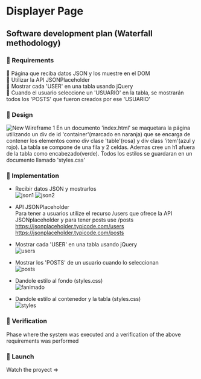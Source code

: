# Displayer Page
## Software development plan (Waterfall methodology)
### 🚩 Requirements <br>
📌 Página que reciba datos JSON y los muestre en el DOM<br>
📌 Utilizar la API JSONPlaceholder <br>
📌 Mostrar cada 'USER' en una tabla usando jQuery<br>
📌 Cuando el usuario seleccione un 'USUARIO' en la tabla, se mostrarán todos los 'POSTS' que fueron creados por ese 'USUARIO'<br>
### 🚩 Design <br>
![New Wireframe 1](https://user-images.githubusercontent.com/85640313/141409968-b9850335-910e-4e8b-8c3b-a061fca642ac.png)
En un documento 'index.html' se maquetara la página utilizando un div de id 'container'(marcado en naranja) que se encarga de contener los elementos como div clase 'table'(rosa) y div class 'item'(azul y rojo). La tabla se compone de una fila y 2 celdas. Ademas cree un h1 afuera de la tabla como encabezado(verde). Todos los estilos se guardaran en un documento llamado 'styles.css'
### 🚩 Implementation <br>
- Recibir datos JSON y mostrarlos <br>
![json1](https://user-images.githubusercontent.com/85640313/141863956-c0766204-25d6-486a-9514-e48601db4849.png)
![json2](https://user-images.githubusercontent.com/85640313/141864085-2f87f4ab-0378-4453-afa2-634a84a1fd2d.png)

- API JSONPlaceholder<br>
Para tener a usuarios utilize el recurso /users que ofrece la API JSONplaceholder y para tener posts use /posts <br>
https://jsonplaceholder.typicode.com/users <br>
https://jsonplaceholder.typicode.com/posts <br>
- Mostrar cada 'USER' en una tabla usando jQuery <br>
![users](https://user-images.githubusercontent.com/85640313/141863828-815cf568-9a3d-43e6-aeed-47158f6f639b.png)

- Mostrar los 'POSTS' de un usuario cuando lo seleccionan <br>
![posts](https://user-images.githubusercontent.com/85640313/141863707-e6fb3224-c37a-4341-8e38-7af5d5c2995e.png)

- Dandole estilo al fondo (styles.css) <br>
![fanimado](https://user-images.githubusercontent.com/85640313/141411565-2476779e-5a8b-4800-b953-67096fd3f404.png)
- Dandole estilo al contenedor y la tabla (styles.css)<br>
![styles](https://user-images.githubusercontent.com/85640313/141411793-dcf1be7a-5465-49c9-ab0b-d5417eb0ea3b.png)

### 🚩 Verification <br>
Phase where the system was executed and a verification of the above requirements was performed <br> 
### 🚩 Launch <br>
Watch the proyect =>
